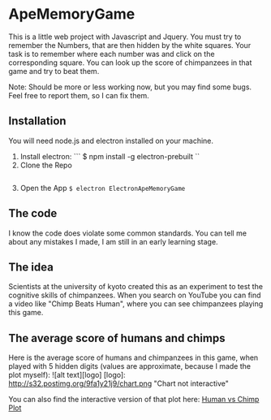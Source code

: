 # ApeMemoryGame

This is a little web project with Javascript and Jquery. You must try to remember the Numbers, that are then hidden by the white squares. Your task is to remember where each number was and click on the corresponding square. You can look up the score of chimpanzees in that game and try to beat them.

Note: Should be more or less working now, but you may find some bugs. Feel free to report them, so I can fix them.

## Installation

You will need node.js and electron installed on your machine.

1. Install electron: ```
$ npm install -g electron-prebuilt
``
2. Clone the Repo
```$ git clone https://github.com/FrankenApps/ElectronApeMemoryGame
```
3. Open the App ```$ electron ElectronApeMemoryGame```

## The code

I know the code does violate some common standards. You can tell me about any mistakes I made, I am still in an early learning stage.

## The idea

Scientists at the university of kyoto created this as an experiment to test the cognitive skills of chimpanzees. When you search on YouTube you can find a video like "Chimp Beats Human", where you can see chimpanzees playing this game.

## The average score of humans and chimps

Here is the average score of humans and chimpanzees in this game, when played with 5 hidden digits (values are approximate, because I made the plot myself):
![alt text][logo]
[logo]:  http://s32.postimg.org/9fa1y21j9/chart.png "Chart not interactive"

You can also find the interactive version of that plot here:
[Human vs Chimp Plot](https://www.meta-chart.com/share/chimp-vs-human-approximate-values-2 "interactive version")
